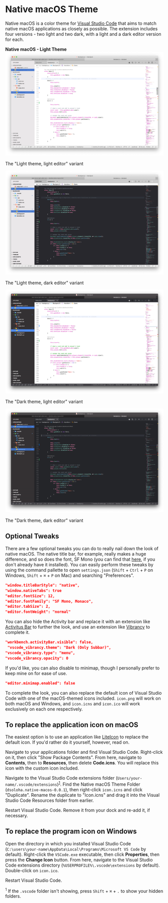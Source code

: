 # Native macOS Theme

Native macOS is a color theme for [Visual Studio Code](https://code.visualstudio.com) that aims to match native macOS applications as closely as possible. The extension includes four versions - two light and two dark, with a light and a dark editor version for each.

**Native macOS - Light Theme**
![Light theme, light editor](/images/light-theme-light-editor.png "Light theme, light editor")
<figcaption>The "Light theme, light editor" variant</figcaption>

![Light theme, dark editor](/images/light-theme-dark-editor.png "Light theme, dark editor")
<figcaption>The "Light theme, dark editor" variant</figcaption>

![Dark theme, light editor](/images/dark-theme-light-editor.png "Dark theme, light editor")
<figcaption>The "Dark theme, light editor" variant</figcaption>

![Dark theme, dark editor](/images/dark-theme-dark-editor.png "Dark theme, dark editor")
<figcaption>The "Dark theme, dark editor" variant</figcaption>

## Optional Tweaks

There are a few optional tweaks you can do to really nail down the look of native macOS. The native title bar, for example, really makes a huge difference, and so does the font, SF Mono (you can find that [here](https://developer.apple.com/fonts/), if you don't already have it installed). You can easily perform these tweaks by using the command pallette to open `settings.json` (`Shift` + `Ctrl` + `P` on Windows, `Shift` + `⌘` + `P` on Mac) and searching "Preferences".

```json
"window.titleBarStyle": "native",
"window.nativeTabs": true
"editor.fontSize": 12,
"editor.fontFamily": "SF Mono, Monaco",
"editor.tabSize": 2,
"editor.fontWeight": "normal"
```

You can also hide the Activity bar and replace it with an extension like [Activitus Bar](https://marketplace.visualstudio.com/items?itemName=Gruntfuggly.activitusbar) to further the look, and use an extension like [Vibrancy](https://marketplace.visualstudio.com/items?itemName=eyhn.vscode-vibrancy) to complete it.

```json
"workbench.activityBar.visible": false,
 "vscode_vibrancy.theme": "Dark (Only Subbar)",
"vscode_vibrancy.type": "menu",
"vscode_vibrancy.opacity": 0
```

If you'd like, you can also disable to minimap, though I personally prefer to keep mine on for ease of use.

```json
"editor.minimap.enabled": false
```

To complete the look, you can also replace the default icon of Visual Studio Code with one of the macOS-themed icons included. `icon.png` will work on both macOS and Windows, and `icon.icns` and `icon.ico` will work exclusively on each one respectively.

## To replace the application icon on macOS

The easiest option is to use an application like [LiteIcon](https://freemacsoft.net/liteicon/) to replace the default icon. If you'd rather do it yourself, however, read on.

Navigate to your applications folder and find Visual Studio Code. Right-click on it, then click "Show Package Contents". From here, navigate to **Contents**, then to **Resources**, then delete **Code.icns**. You will replace this icon with the custom icon included.

Navigate to the Visual Studio Code extensions folder (`Users/your-name/.vscode/extensions`)<sup>[1](#hidden-folders)</sup>. Find the Native macOS Theme Folder (`dsoloha.native-macos-0.0.1`), then right-click `icon.icns` and click "Duplicate". Rename the duplicate to "Icon.icns" and drag it into the Visual Studio Code Resources folder from earlier.

Restart Visual Studio Code. Remove it from your dock and re-add it, if necessary.

## To replace the program icon on Windows

Open the directory in which you installed Visual Studio Code (`C:\users\your-name\AppData\Local\Programs\Microsoft VS Code` by default). Right-click the `VSCode.exe` executable, then click **Properties**, then press the **Change Icon** button. From here, navigate to the Visual Studio Code extensions directory (`%USERPROFILE%\.vscode\extensions` by default). Double-click on `icon.ico`.

Restart Visual Studio Code.

<sup id="hidden-folders">1</sup> If the `.vscode` folder isn't showing, press `Shift` + `⌘` + `.` to show your hidden folders.
